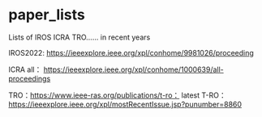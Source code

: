 # paper_lists
Lists of IROS ICRA TRO…… in recent years

IROS2022:
https://ieeexplore.ieee.org/xpl/conhome/9981026/proceeding

ICRA all：
https://ieeexplore.ieee.org/xpl/conhome/1000639/all-proceedings

TRO：https://www.ieee-ras.org/publications/t-ro：
latest T-RO：https://ieeexplore.ieee.org/xpl/mostRecentIssue.jsp?punumber=8860
